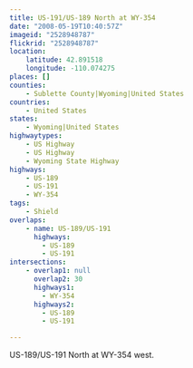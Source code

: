 ```yaml
---
title: US-191/US-189 North at WY-354
date: "2008-05-19T10:40:57Z"
imageid: "2528948787"
flickrid: "2528948787"
location:
    latitude: 42.891518
    longitude: -110.074275
places: []
counties:
    - Sublette County|Wyoming|United States
countries:
    - United States
states:
    - Wyoming|United States
highwaytypes:
    - US Highway
    - US Highway
    - Wyoming State Highway
highways:
    - US-189
    - US-191
    - WY-354
tags:
    - Shield
overlaps:
    - name: US-189/US-191
      highways:
        - US-189
        - US-191
intersections:
    - overlap1: null
      overlap2: 30
      highways1:
        - WY-354
      highways2:
        - US-189
        - US-191

---
```

US-189/US-191 North at WY-354 west.